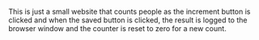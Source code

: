 This is just a small website that counts people as the increment button is clicked and when the saved button is clicked, the result is logged to the browser window and the counter is reset to zero for a new count.